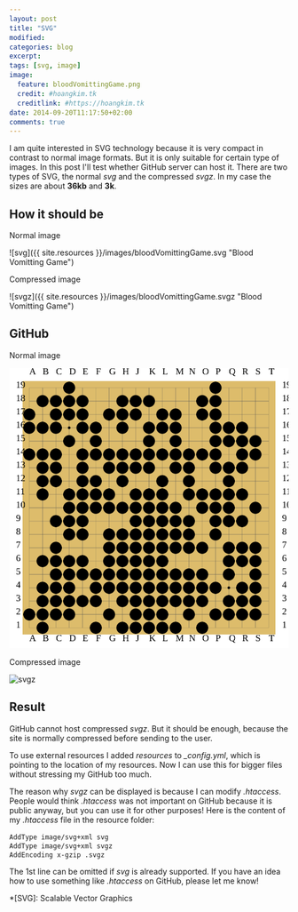```yaml
---
layout: post
title: "SVG"
modified:
categories: blog
excerpt:
tags: [svg, image]
image: 
  feature: bloodVomittingGame.png
  credit: #hoangkim.tk
  creditlink: #https://hoangkim.tk
date: 2014-09-20T11:17:50+02:00
comments: true
---
```


I am quite interested in SVG technology because it is very compact in contrast to normal image formats. But it is only suitable for certain type of images. In this post I'll test whether GitHub server can host it. There are two types of SVG, the normal *svg* and the compressed *svgz*. In my case the sizes are about **36kb** and **3k**.

## How it should be

Normal image

![svg]({{ site.resources }}/images/bloodVomittingGame.svg "Blood Vomitting Game")

Compressed image

![svgz]({{ site.resources }}/images/bloodVomittingGame.svgz "Blood Vomitting Game")

## GitHub

Normal image

![svg](/images/bloodVomittingGame.svg "Blood Vomitting Game")

Compressed image

![svgz](/images/bloodVomittingGame.svgz "Blood Vomitting Game")

## Result

GitHub cannot host compressed *svgz*. But it should be enough, because the site is normally compressed before sending to the user. 

To use external resources I added *resources* to *_config.yml*, which is pointing to the location of my resources. Now I can use this for bigger files without stressing my GitHub too much.

The reason why *svgz* can be displayed is because I can modify *.htaccess*. People would think *.htaccess* was not important on GitHub because it is public anyway, but you can use it for other purposes! Here is the content of my *.htaccess* file in the resource folder:

~~~
AddType image/svg+xml svg
AddType image/svg+xml svgz
AddEncoding x-gzip .svgz
~~~

The 1st line can be omitted if *svg* is already supported. If you have an idea how to use something like *.htaccess* on GitHub, please let me know!

*[SVG]:	Scalable Vector Graphics